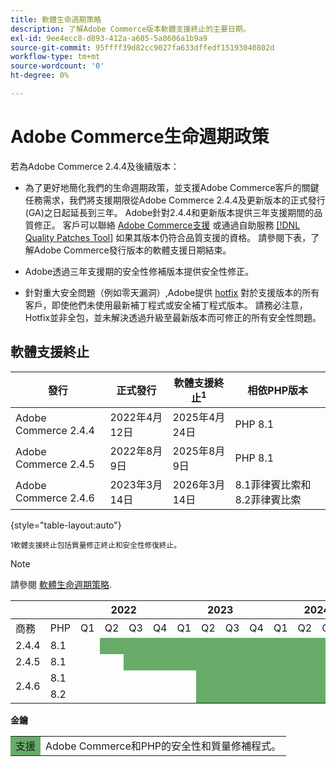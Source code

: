 ```yaml
---
title: 軟體生命週期策略
description: 了解Adobe Commerce版本軟體支援終止的主要日期。
exl-id: 9ee4ecc8-d893-412a-a605-5a8606a1b9a9
source-git-commit: 95ffff39d82cc9027fa633dffedf15193040802d
workflow-type: tm+mt
source-wordcount: '0'
ht-degree: 0%

---
```


# Adobe Commerce生命週期政策

若為Adobe Commerce 2.4.4及後續版本：

- 為了更好地簡化我們的生命週期政策，並支援Adobe Commerce客戶的關鍵任務需求，我們將支援期限從Adobe Commerce 2.4.4及更新版本的正式發行(GA)之日起延長到三年。 Adobe針對2.4.4和更新版本提供三年支援期間的品質修正。 客戶可以聯絡 [Adobe Commerce支援](https://experienceleague.adobe.com/docs/commerce-knowledge-base/kb/help-center-guide/magento-help-center-user-guide.html) 或通過自助服務 [[!DNL Quality Patches Tool]](https://experienceleague.adobe.com/tools/commerce-quality-patches/index.html) 如果其版本仍符合品質支援的資格。 請參閱下表，了解Adobe Commerce發行版本的軟體支援日期結束。

- Adobe透過三年支援期的安全性修補版本提供安全性修正。

- 針對重大安全問題（例如零天漏洞）,Adobe提供 [hotfix](https://support.magento.com/hc/en-us/sections/360003869892-Known-issues-patches-attached-) 對於支援版本的所有客戶，即使他們未使用最新補丁程式或安全補丁程式版本。 請務必注意，Hotfix並非全包，並未解決透過升級至最新版本而可修正的所有安全性問題。

## 軟體支援終止

| 發行 | 正式發行 | 軟體支援終止<sup>1</sup> | 相依PHP版本 |
|----------------------------|----------------------|-------------------------------------|-----------------------|
| Adobe Commerce 2.4.4 | 2022年4月12日 | 2025年4月24日 | PHP 8.1 |
| Adobe Commerce 2.4.5 | 2022年8月9日 | 2025年8月9日 | PHP 8.1 |
| Adobe Commerce 2.4.6 | 2023年3月14日 | 2026年3月14日 | 8.1菲律賓比索和8.2菲律賓比索 |

{style="table-layout:auto"}

<sup>1軟體支援終止包括質量修正終止和安全性修復終止。</sup><br>

>[!NOTE]
>
>請參閱 [軟體生命週期策略](https://www.adobe.com/content/dam/cc/en/legal/terms/enterprise/pdfs/Adobe-Commerce-Software-Lifecycle-Policy.pdf).

<table style="table-layout:auto">
<thead>
  <tr>
    <th colspan="2"></th>
    <th colspan="4">2022</th>
    <th colspan="4">2023</th>
    <th colspan="4">2024</th>
    <th colspan="4">2025</th>
    <th colspan="4">2026</th>
  </tr>
</thead>
<tbody>
  <tr>
    <td>商務</td>
    <td>PHP</td>
    <td>Q1</td>
    <td>Q2</td>
    <td>Q3</td>
    <td>Q4</td>
    <td>Q1</td>
    <td>Q2</td>
    <td>Q3</td>
    <td>Q4</td>
    <td>Q1</td>
    <td>Q2</td>
    <td>Q3</td>
    <td>Q4</td>
    <td>Q1</td>
    <td>Q2</td>
    <td>Q3</td>
    <td>Q4</td>
    <td>Q1</td>
    <td>Q2</td>
    <td>Q3</td>
    <td>Q4</td>
  </tr>
  <tr>
    <td>2.4.4</td>
    <td>8.1</td>
    <td></td>
    <td colspan="13" style="background-color:#67ac68;"></td>
    <td colspan="6"></td>
  </tr>
  <tr>
    <td>2.4.5</td>
    <td>8.1</td>
    <td colspan="2"></td>
    <td colspan="13" style="background-color:#67ac68;"></td>
    <td colspan="5"></td>
  </tr>
  <tr>
    <td rowspan="2">2.4.6</td>
    <td>8.1</td>
    <td colspan="5"></td>
    <td colspan="13" style="background-color:#67ac68;"></td>
    <td colspan="2"></td>
  </tr>
  <tr>
    <td>8.2</td>
    <td colspan="5"></td>
    <td colspan="13" style="background-color:#67ac68;"></td>
    <td colspan="2"></td>
  </tr>
</tbody>
</table>

**金鑰**

<table style="table-layout:auto">
 <tbody>
  <tr>
   <td style="background-color:#67ac68;">支援</td>
   <td>Adobe Commerce和PHP的安全性和質量修補程式。</td>
  </tr>
  <!-- <tr>
   <td style="background-color:#cd3c3c;">End of software support</td>
   <td>Version that has reached end of software support.</td>
  </tr>
 </tbody> -->
</table>
